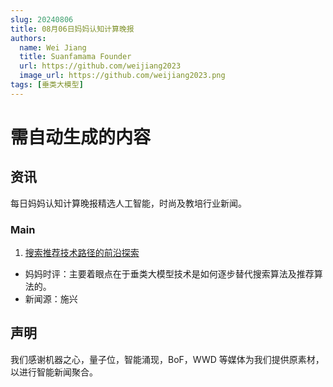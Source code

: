 ```yaml
---
slug: 20240806
title: 08月06日妈妈认知计算晚报
authors:
  name: Wei Jiang
  title: Suanfamama Founder
  url: https://github.com/weijiang2023
  image_url: https://github.com/weijiang2023.png
tags: [垂类大模型]
---
```


# 需自动生成的内容

## 资讯

每日妈妈认知计算晚报精选人工智能，时尚及教培行业新闻。

### Main

1. [搜索推荐技术路径的前沿探索](https://mp.weixin.qq.com/s?__biz=MzIxMzkwNjM2NQ==&mid=2247530278&idx=1&sn=509bf0cc8cdf481115f394885a277433&chksm=961e8b9e5ea2193bd21bb996ad6cb4f25ea1ad94aa442e8eef458c02ff32ce880b4cbdda401c&scene=126&sessionid=0)

- 妈妈时评：主要着眼点在于垂类大模型技术是如何逐步替代搜索算法及推荐算法的。
- 新闻源：施兴

## 声明

我们感谢机器之心，量子位，智能涌现，BoF，WWD 等媒体为我们提供原素材，以进行智能新闻聚合。
